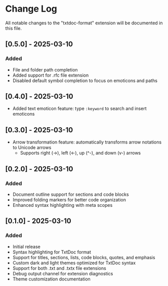 # Change Log

All notable changes to the "txtdoc-format" extension will be documented in this
file.

## [0.5.0] - 2025-03-10

### Added

- File and folder path completion
- Added support for .rfc file extension
- Disabled default symbol completion to focus on emoticons and paths

## [0.4.0] - 2025-03-10

- Added text emoticon feature: type `:keyword` to search and insert emoticons

## [0.3.0] - 2025-03-10

- Arrow transformation feature: automatically transforms arrow notations to
  Unicode arrows
  - Supports right (->), left (<-), up (^-), and down (v-) arrows

## [0.2.0] - 2025-03-10

### Added

- Document outline support for sections and code blocks
- Improved folding markers for better code organization
- Enhanced syntax highlighting with meta scopes

## [0.1.0] - 2025-03-10

### Added

- Initial release
- Syntax highlighting for TxtDoc format
- Support for titles, sections, lists, code blocks, quotes, and emphasis
- Custom dark and light themes optimized for TxtDoc syntax
- Support for both .txt and .txtx file extensions
- Debug output channel for extension diagnostics
- Theme customization documentation
